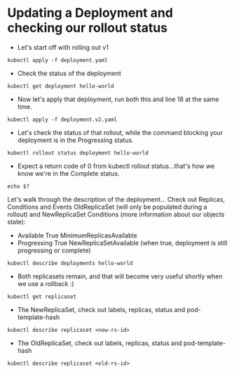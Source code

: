 # Updating a Deployment and checking our rollout status

- Let's start off with rolling out v1

```
kubectl apply -f deployment.yaml
```

- Check the status of the deployment

```
kubectl get deployment hello-world
```

- Now let's apply that deployment, run both this and line 18 at the same time.

```
kubectl apply -f deployment.v2.yaml
```

- Let's check the status of that rollout, while the command blocking your deployment is in the Progressing status.

```
kubectl rollout status deployment hello-world
```

- Expect a return code of 0 from kubectl rollout status...that's how we know we're in the Complete status.

```
echo $?
```

Let's walk through the description of the deployment...
Check out Replicas, Conditions and Events OldReplicaSet (will only be populated during a rollout) and NewReplicaSet
Conditions (more information about our objects state):

* Available      True    MinimumReplicasAvailable
* Progressing    True    NewReplicaSetAvailable (when true, deployment is still progressing or complete)

```
kubectl describe deployments hello-world
```

- Both replicasets remain, and that will become very useful shortly when we use a rollback :)

```
kubectl get replicaset
```

- The NewReplicaSet, check out labels, replicas, status and pod-template-hash

```
kubectl describe replicaset <new-rs-id>
```

- The OldReplicaSet, check out labels, replicas, status and pod-template-hash

```
kubectl describe replicaset <old-rs-id>
```
